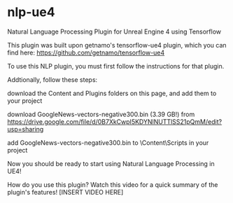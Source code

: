 # nlp-ue4
Natural Language Processing Plugin for Unreal Engine 4 using Tensorflow

This plugin was built upon getnamo's tensorflow-ue4 plugin, which you can find here: https://github.com/getnamo/tensorflow-ue4

To use this NLP plugin, you must first follow the instructions for that plugin.



Addtionally, follow these steps:

download the Content and Plugins folders on this page, and add them to your project

download GoogleNews-vectors-negative300.bin (3.39 GB!) from https://drive.google.com/file/d/0B7XkCwpI5KDYNlNUTTlSS21pQmM/edit?usp=sharing

add GoogleNews-vectors-negative300.bin to \Content\Scripts in your project



Now you should be ready to start using Natural Language Processing in UE4!



How do you use this plugin?
Watch this video for a quick summary of the plugin's features!
[INSERT VIDEO HERE]
